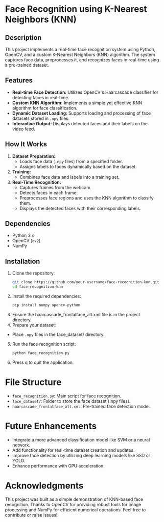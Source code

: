 # Face Recognition using K-Nearest Neighbors (KNN)

## Description
This project implements a real-time face recognition system using Python, OpenCV, and a custom K-Nearest Neighbors (KNN) algorithm. The system captures face data, preprocesses it, and recognizes faces in real-time using a pre-trained dataset.

## Features
- **Real-time Face Detection:** Utilizes OpenCV's Haarcascade classifier for detecting faces in real-time.
- **Custom KNN Algorithm:** Implements a simple yet effective KNN algorithm for face classification.
- **Dynamic Dataset Loading:** Supports loading and processing of face datasets stored in `.npy` files.
- **Interactive Output:** Displays detected faces and their labels on the video feed.

## How It Works
1. **Dataset Preparation:**
   - Loads face data (`.npy` files) from a specified folder.
   - Assigns labels to faces dynamically based on the dataset.
2. **Training:**
   - Combines face data and labels into a training set.
3. **Real-Time Recognition:**
   - Captures frames from the webcam.
   - Detects faces in each frame.
   - Preprocesses face regions and uses the KNN algorithm to classify them.
   - Displays the detected faces with their corresponding labels.

## Dependencies
- Python 3.x
- OpenCV (`cv2`)
- NumPy

## Installation
1. Clone the repository:
   ```bash
   git clone https://github.com/your-username/face-recognition-knn.git
   cd face-recognition-knn
2. Install the required dependencies:
    ```bash
    pip install numpy opencv-python
3. Ensure the haarcascade_frontalface_alt.xml file is in the project directory.
4. Prepare your dataset:
  - Place `.npy` files in the face_dataset/ directory.
5. Run the face recognition script:
    ```bash
    python face_recognition.py
6. Press q to quit the application.

# File Structure
- `face_recognition.py`: Main script for face recognition.
- `face_dataset/`: Folder to store the face dataset (.npy files).
- `haarcascade_frontalface_alt.xml`: Pre-trained face detection model.

# Future Enhancements
- Integrate a more advanced classification model like SVM or a neural network.
- Add functionality for real-time dataset creation and updates.
- Improve face detection by utilizing deep learning models like SSD or YOLO.
- Enhance performance with GPU acceleration.

# Acknowledgments
This project was built as a simple demonstration of KNN-based face recognition. Thanks to OpenCV for providing robust tools for image processing and NumPy for efficient numerical operations.
Feel free to contribute or raise issues!

    
